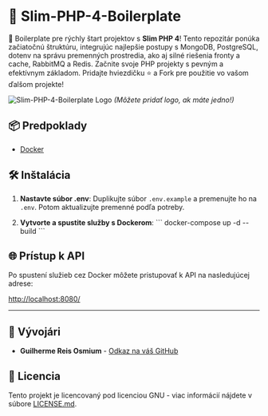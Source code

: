 # 🚀 Slim-PHP-4-Boilerplate

🚀 Boilerplate pre rýchly štart projektov s **Slim PHP 4**! Tento repozitár ponúka začiatočnú štruktúru, integrujúc najlepšie postupy s MongoDB, PostgreSQL, dotenv na správu premenných prostredia, ako aj silné riešenia fronty a cache, RabbitMQ a Redis. Začnite svoje PHP projekty s pevným a efektívnym základom. Pridajte hviezdičku ⭐ a Fork pre použitie vo vašom ďalšom projekte!

![Slim-PHP-4-Boilerplate Logo](https://avatars.githubusercontent.com/u/18685227?v=4) 
*(Môžete pridať logo, ak máte jedno!)*

## 📦 Predpoklady

- [Docker](https://www.docker.com/get-started)

## 🛠️ Inštalácia

1. **Nastavte súbor .env**: Duplikujte súbor `.env.example` a premenujte ho na `.env`. Potom aktualizujte premenné podľa potreby.

2. **Vytvorte a spustite služby s Dockerom**:
\```
docker-compose up -d --build
\```

## 🌐 Prístup k API

Po spustení služieb cez Docker môžete pristupovať k API na nasledujúcej adrese:

[http://localhost:8080/](http://localhost:8080/)

---

## 🤖 Vývojári

- **Guilherme Reis Osmium** - [Odkaz na váš GitHub](https://github.com/guilhermeosmium)

## 📄 Licencia

Tento projekt je licencovaný pod licenciou GNU - viac informácií nájdete v súbore [LICENSE.md](LICENSE.md).
